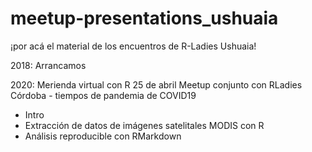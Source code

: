 # meetup-presentations_ushuaia
¡por acá el material de los encuentros de R-Ladies Ushuaia!

2018: Arrancamos

2020: Merienda virtual con R 25 de abril Meetup conjunto con RLadies Córdoba - tiempos de pandemia de COVID19
- Intro
- Extracción de datos de imágenes satelitales MODIS con R
- Análisis reproducible con RMarkdown


